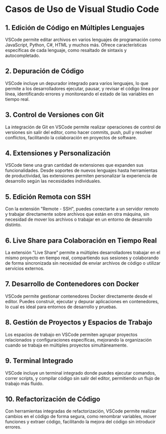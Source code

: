 # Casos de Uso de Visual Studio Code

## 1. **Edición de Código en Múltiples Lenguajes**
   VSCode permite editar archivos en varios lenguajes de programación como JavaScript, Python, C#, HTML y muchos más. Ofrece características específicas de cada lenguaje, como resaltado de sintaxis y autocompletado.

## 2. **Depuración de Código**
   VSCode incluye un depurador integrado para varios lenguajes, lo que permite a los desarrolladores ejecutar, pausar, y revisar el código línea por línea, identificando errores y monitoreando el estado de las variables en tiempo real.

## 3. **Control de Versiones con Git**
   La integración de Git en VSCode permite realizar operaciones de control de versiones sin salir del editor, como hacer commits, push, pull y resolver conflictos, facilitando la colaboración en proyectos de software.

## 4. **Extensiones y Personalización**
   VSCode tiene una gran cantidad de extensiones que expanden sus funcionalidades. Desde soportes de nuevos lenguajes hasta herramientas de productividad, las extensiones permiten personalizar la experiencia de desarrollo según las necesidades individuales.

## 5. **Edición Remota con SSH**
   Con la extensión "Remote - SSH", puedes conectarte a un servidor remoto y trabajar directamente sobre archivos que están en otra máquina, sin necesidad de mover los archivos o trabajar en un entorno de desarrollo distinto.

## 6. **Live Share para Colaboración en Tiempo Real**
   La extensión "Live Share" permite a múltiples desarrolladores trabajar en el mismo proyecto en tiempo real, compartiendo sus sesiones y colaborando de forma sincronizada sin necesidad de enviar archivos de código o utilizar servicios externos.

## 7. **Desarrollo de Contenedores con Docker**
   VSCode permite gestionar contenedores Docker directamente desde el editor. Puedes construir, ejecutar y depurar aplicaciones en contenedores, lo cual es ideal para entornos de desarrollo y pruebas.

## 8. **Gestión de Proyectos y Espacios de Trabajo**
   Los espacios de trabajo en VSCode permiten agrupar proyectos relacionados y configuraciones específicas, mejorando la organización cuando se trabaja en múltiples proyectos simultáneamente.

## 9. **Terminal Integrado**
   VSCode incluye un terminal integrado donde puedes ejecutar comandos, correr scripts, y compilar código sin salir del editor, permitiendo un flujo de trabajo más fluido.

## 10. **Refactorización de Código**
   Con herramientas integradas de refactorización, VSCode permite realizar cambios en el código de forma segura, como renombrar variables, mover funciones y extraer código, facilitando la mejora del código sin introducir errores.
